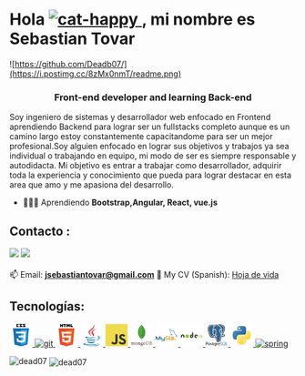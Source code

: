 # Hola <a href="https://linkedin.com/in/sebastianbl" target="_blank" rel="noreferrer"> <img src="https://emojipedia-us.s3.amazonaws.com/source/microsoft-teams/337/grinning-cat-with-smiling-eyes_1f638.png" alt="cat-happy" width="32" height="32"/> </a>, mi nombre es Sebastian Tovar


![https://github.com/Deadb07/](https://i.postimg.cc/8zMx0nmT/readme.png)

<h3 align="center">Front-end developer and learning Back-end</h3>

Soy ingeniero de sistemas y desarrollador web enfocado en Frontend aprendiendo Backend para lograr ser un fullstacks completo aunque es un camino largo estoy constantemente capacitandome para ser un mejor profesional.Soy alguien enfocado en lograr sus objetivos y trabajos ya sea individual o trabajando en equipo, mi modo de ser es siempre responsable y autodidacta. Mi objetivo es entrar a trabajar como desarrollador, adquirir toda la experiencia y conocimiento que pueda para lograr destacar en esta area que amo y me apasiona del desarrollo.


- 👨🏾‍🏫 Aprendiendo **Bootstrap,Angular, React, vue.js**



## Contacto :
<p align="left">
<a href="https://linkedin.com/in/sebastianbl"><img src="https://img.shields.io/badge/Linkedin-%231572B6.svg?style=for-the-badge&logo=Linkedin&logoColor=white" style="margin-bottom: 4px;" height="30px" target="_blank"></a>
<a href="https://twitter.com/deadb07"><img src="https://img.shields.io/badge/twitter-1DA1F2.svg?style=for-the-badge&logo=Twitter&logoColor=white" style="margin-bottom: 4px;" height="30px" target="_blank"></a>

📫 Email: **jsebastiantovar@gmail.com**
📄 My CV (Spanish): [Hoja de vida](https://drive.google.com/file/d/10SI3mtxnfKp2OrWYXO3qMvWIRVZh6ntO/view)

</p>

## Tecnologías:

<p align="left"> <a href="https://www.w3schools.com/css/" target="_blank" rel="noreferrer"> <img src="https://raw.githubusercontent.com/devicons/devicon/master/icons/css3/css3-original-wordmark.svg" alt="css3" width="40" height="40"/> </a> <a href="https://git-scm.com/" target="_blank" rel="noreferrer"> <img src="https://www.vectorlogo.zone/logos/git-scm/git-scm-icon.svg" alt="git" width="40" height="40"/> </a> <a href="https://www.w3.org/html/" target="_blank" rel="noreferrer"> <img src="https://raw.githubusercontent.com/devicons/devicon/master/icons/html5/html5-original-wordmark.svg" alt="html5" width="40" height="40"/> </a> <a href="https://www.java.com" target="_blank" rel="noreferrer"> <img src="https://raw.githubusercontent.com/devicons/devicon/master/icons/java/java-original.svg" alt="java" width="40" height="40"/> </a> <a href="https://developer.mozilla.org/en-US/docs/Web/JavaScript" target="_blank" rel="noreferrer"> <img src="https://raw.githubusercontent.com/devicons/devicon/master/icons/javascript/javascript-original.svg" alt="javascript" width="40" height="40"/> </a> <a href="https://www.mongodb.com/" target="_blank" rel="noreferrer"> <img src="https://raw.githubusercontent.com/devicons/devicon/master/icons/mongodb/mongodb-original-wordmark.svg" alt="mongodb" width="40" height="40"/> </a> <a href="https://www.mysql.com/" target="_blank" rel="noreferrer"> <img src="https://raw.githubusercontent.com/devicons/devicon/master/icons/mysql/mysql-original-wordmark.svg" alt="mysql" width="40" height="40"/> </a> <a href="https://nodejs.org" target="_blank" rel="noreferrer"> <img src="https://raw.githubusercontent.com/devicons/devicon/master/icons/nodejs/nodejs-original-wordmark.svg" alt="nodejs" width="40" height="40"/> </a> <a href="https://www.postgresql.org" target="_blank" rel="noreferrer"> <img src="https://raw.githubusercontent.com/devicons/devicon/master/icons/postgresql/postgresql-original-wordmark.svg" alt="postgresql" width="40" height="40"/> </a> <a href="https://www.python.org" target="_blank" rel="noreferrer"> <img src="https://raw.githubusercontent.com/devicons/devicon/master/icons/python/python-original.svg" alt="python" width="40" height="40"/> </a> <a href="https://spring.io/" target="_blank" rel="noreferrer"> <img src="https://www.vectorlogo.zone/logos/springio/springio-icon.svg" alt="spring" width="40" height="40"/> </a> </p>



<p><img align="left" src="https://github-readme-stats.vercel.app/api/top-langs?username=dead07&show_icons=true&locale=en&layout=compact" alt="dead07" /></p>

<p>&nbsp;<img align="center" src="https://github-readme-stats.vercel.app/api?username=dead07&show_icons=true&locale=en" alt="dead07" /></p>

